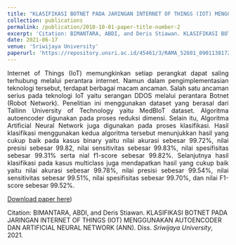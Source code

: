 ```yaml
---
title: "KLASIFIKASI BOTNET PADA JARINGAN INTERNET OF THINGS (IOT) MENGGUNAKAN AUTOENCODER DAN ARTIFICIAL NEURAL NETWORK (ANN)"
collection: publications
permalink: /publication/2010-10-01-paper-title-number-2
excerpt: 'Citation: BIMANTARA, ABDI, and Deris Stiawan. KLASIFIKASI BOTNET PADA JARINGAN INTERNET OF THINGS (IOT) MENGGUNAKAN AUTOENCODER DAN ARTIFICIAL NEURAL NETWORK (ANN). Diss. <i>Sriwijaya University</i>, 2021.'
date: 2021-06-17
venue: 'Sriwijaya University'
paperurl: 'https://repository.unsri.ac.id/45461/3/RAMA_52601_09011381722100_0003047905_01_front_ref.pdf'
---
```


<p style="text-align: justify">Internet of Things (IoT) memungkinkan setiap perangkat dapat saling terhubung melalui perantara internet. Namun dalam pengimplementasian teknologi tersebut, terdapat berbagai macam ancaman. Salah satu ancaman serius pada teknologi IoT yaitu serangan DDOS melalui perantara Botnet (Robot Network). Penelitian ini menggunakan dataset yang berasal dari Tallinn University of Technology yaitu MedBIoT dataset. Algoritma autoencoder digunakan pada proses reduksi dimensi. Selain itu, Algoritma Artificial Neural Network juga digunakan pada proses klasifikasi. Hasil klasifikasi menggunakan kedua algoritma tersebut menunjukkan hasil yang cukup baik pada kasus binary yaitu nilai akurasi sebesar 99.72%, nilai presisi sebesar 99.82, nilai sensitivitas sebesar 99.83%, nilai spesifisitas sebesar 99.31% serta nial f1-score sebesar 99.82%. Selanjutnya hasil klasifikasi pada kasus multiclass juga mendapatkan hasil yang cukup baik yaitu nilai akurasi sebesar 99.78%, nilai presisi sebesar 99.54%, nilai sensitivitas sebesar 99.51%, nilai spesifisitas sebesar 99.70%, dan nilai F1-score sebesar 99.52%.</p>


[Download paper here](https://repository.unsri.ac.id/45461/3/RAMA_52601_09011381722100_0003047905_01_front_ref.pdf))

Citation: BIMANTARA, ABDI, and Deris Stiawan. KLASIFIKASI BOTNET PADA JARINGAN INTERNET OF THINGS (IOT) MENGGUNAKAN AUTOENCODER DAN ARTIFICIAL NEURAL NETWORK (ANN). Diss. <i>Sriwijaya University</i>, 2021.

